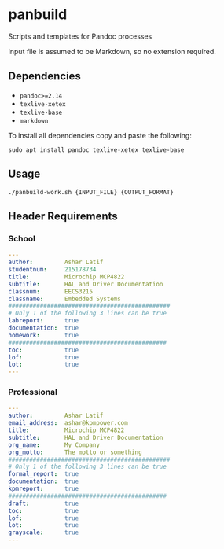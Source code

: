 # panbuild
Scripts and templates for Pandoc processes

Input file is assumed to be Markdown, so no extension required.

## Dependencies
- `pandoc>=2.14`
- `texlive-xetex`
- `texlive-base`
- `markdown`

To install all dependencies copy and paste the following:
```
sudo apt install pandoc texlive-xetex texlive-base
```

## Usage

```
./panbuild-work.sh {INPUT_FILE} {OUTPUT_FORMAT}
```

## Header Requirements

### School

```yaml
---
author:         Ashar Latif
studentnum:     215178734
title:          Microchip MCP4822
subtitle:       HAL and Driver Documentation
classnum:       EECS3215
classname:      Embedded Systems
##############################################
# Only 1 of the following 3 lines can be true
labreport:      true
documentation:  true
homework:       true
#############################################
toc:            true
lof:            true
lot:            true
---
```

### Professional

```yaml
---
author:         Ashar Latif
email_address:  ashar@kpmpower.com
title:          Microchip MCP4822
subtitle:       HAL and Driver Documentation
org_name:       My Company
org_motto:      The motto or something
##############################################
# Only 1 of the following 3 lines can be true
formal_report:  true
documentation:  true
kpmreport:      true
#############################################
draft:          true
toc:            true
lof:            true
lot:            true
grayscale:      true
---
```
